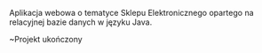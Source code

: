 Aplikacja webowa o tematyce Sklepu Elektronicznego opartego na relacyjnej bazie danych w języku Java.

~Projekt ukończony
